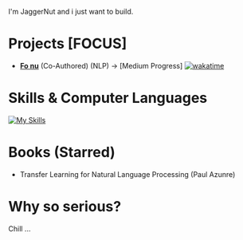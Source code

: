I'm JaggerNut and i just want to build.



# Projects [FOCUS]
- **[Fo nu](https://github.com/Lemniscate-world/fo-nu)** (Co-Authored) (NLP) -> [Medium Progress] [![wakatime](https://wakatime.com/badge/user/5aed2962-7451-49d2-9cc7-e162f14d009f/project/d3afa818-b4d8-4535-84b8-1848a8850256.svg)](https://wakatime.com/badge/user/5aed2962-7451-49d2-9cc7-e162f14d009f/project/d3afa818-b4d8-4535-84b8-1848a8850256) 


# Skills & Computer Languages

[![My Skills](https://skillicons.dev/icons?i=python,java,dart,flutter&perline=30)](https://skillicons.dev)

# Books (Starred) 

- Transfer Learning for Natural Language Processing (Paul Azunre) 

# Why so serious?


Chill ...
